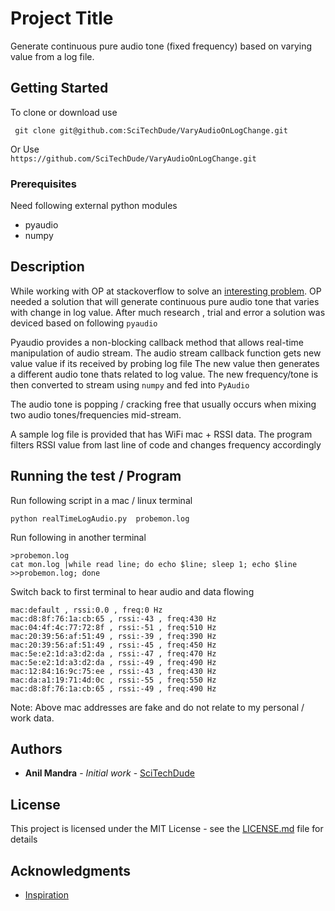 # Project Title

Generate continuous pure audio tone (fixed frequency) based on varying value from a log file.

## Getting Started

To clone or download use

``` git clone git@github.com:SciTechDude/VaryAudioOnLogChange.git```

Or Use  
`https://github.com/SciTechDude/VaryAudioOnLogChange.git`

### Prerequisites

Need following external python modules
* pyaudio
* numpy
 
## Description

While working with OP at stackoverflow to solve an [interesting problem](https://stackoverflow.com/questions/52604019/real-time-continuous-sounds-with-pydub/53016278#comment92943285_53016278).
OP needed a solution that will generate continuous pure audio tone that varies with change in log value.
After much research , trial and error a solution was deviced based on following `pyaudio`

Pyaudio provides a non-blocking callback method that allows real-time manipulation of audio stream.
The audio stream callback function gets new value value if its received by probing log file
The new value then generates a different audio tone thats related to log value.
The new frequency/tone is then converted to stream using `numpy` and fed into `PyAudio`

The audio tone is popping / cracking free that usually occurs when mixing two audio tones/frequencies mid-stream.

A sample log file is provided that has WiFi mac + RSSI data. The program filters RSSI value from last line of code and
changes frequency accordingly

## Running the test / Program

Run following script in a mac / linux terminal
```
python realTimeLogAudio.py  probemon.log
````
Run following in another terminal
```
>probemon.log
cat mon.log |while read line; do echo $line; sleep 1; echo $line >>probemon.log; done
```

Switch back to first terminal to hear audio and data flowing

```
mac:default , rssi:0.0 , freq:0 Hz
mac:d8:8f:76:1a:cb:65 , rssi:-43 , freq:430 Hz
mac:04:4f:4c:77:72:8f , rssi:-51 , freq:510 Hz
mac:20:39:56:af:51:49 , rssi:-39 , freq:390 Hz
mac:20:39:56:af:51:49 , rssi:-45 , freq:450 Hz
mac:5e:e2:1d:a3:d2:da , rssi:-47 , freq:470 Hz
mac:5e:e2:1d:a3:d2:da , rssi:-49 , freq:490 Hz
mac:12:84:16:9c:75:ee , rssi:-43 , freq:430 Hz
mac:da:a1:19:71:4d:0c , rssi:-55 , freq:550 Hz
mac:d8:8f:76:1a:cb:65 , rssi:-49 , freq:490 Hz
```
Note: Above mac addresses are fake and do not relate to my personal / work data.

## Authors

* **Anil Mandra** - *Initial work* - [SciTechDude](https://github.com/scitechdude)

## License

This project is licensed under the MIT License - see the [LICENSE.md](LICENSE.md) file for details

## Acknowledgments

* [Inspiration](https://stackoverflow.com/questions/31384138/how-to-change-continuously-the-frequency-of-a-sinusoidal-sound)
